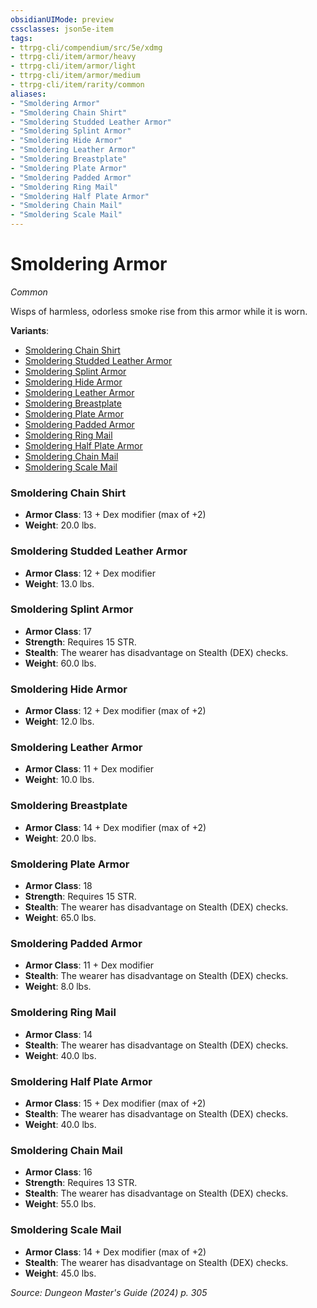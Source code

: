 ```yaml
---
obsidianUIMode: preview
cssclasses: json5e-item
tags:
- ttrpg-cli/compendium/src/5e/xdmg
- ttrpg-cli/item/armor/heavy
- ttrpg-cli/item/armor/light
- ttrpg-cli/item/armor/medium
- ttrpg-cli/item/rarity/common
aliases: 
- "Smoldering Armor"
- "Smoldering Chain Shirt"
- "Smoldering Studded Leather Armor"
- "Smoldering Splint Armor"
- "Smoldering Hide Armor"
- "Smoldering Leather Armor"
- "Smoldering Breastplate"
- "Smoldering Plate Armor"
- "Smoldering Padded Armor"
- "Smoldering Ring Mail"
- "Smoldering Half Plate Armor"
- "Smoldering Chain Mail"
- "Smoldering Scale Mail"
---
```

# Smoldering Armor
*Common*  


Wisps of harmless, odorless smoke rise from this armor while it is worn.

**Variants**:
- [Smoldering Chain Shirt](#Smoldering%20Chain%20Shirt)
- [Smoldering Studded Leather Armor](#Smoldering%20Studded%20Leather%20Armor)
- [Smoldering Splint Armor](#Smoldering%20Splint%20Armor)
- [Smoldering Hide Armor](#Smoldering%20Hide%20Armor)
- [Smoldering Leather Armor](#Smoldering%20Leather%20Armor)
- [Smoldering Breastplate](#Smoldering%20Breastplate)
- [Smoldering Plate Armor](#Smoldering%20Plate%20Armor)
- [Smoldering Padded Armor](#Smoldering%20Padded%20Armor)
- [Smoldering Ring Mail](#Smoldering%20Ring%20Mail)
- [Smoldering Half Plate Armor](#Smoldering%20Half%20Plate%20Armor)
- [Smoldering Chain Mail](#Smoldering%20Chain%20Mail)
- [Smoldering Scale Mail](#Smoldering%20Scale%20Mail)

### Smoldering Chain Shirt

- **Armor Class**: 13 + Dex modifier (max of +2)
- **Weight**: 20.0 lbs.

### Smoldering Studded Leather Armor

- **Armor Class**: 12 + Dex modifier
- **Weight**: 13.0 lbs.

### Smoldering Splint Armor

- **Armor Class**: 17
- **Strength**: Requires 15 STR.
- **Stealth**: The wearer has disadvantage on Stealth (DEX) checks.
- **Weight**: 60.0 lbs.

### Smoldering Hide Armor

- **Armor Class**: 12 + Dex modifier (max of +2)
- **Weight**: 12.0 lbs.

### Smoldering Leather Armor

- **Armor Class**: 11 + Dex modifier
- **Weight**: 10.0 lbs.

### Smoldering Breastplate

- **Armor Class**: 14 + Dex modifier (max of +2)
- **Weight**: 20.0 lbs.

### Smoldering Plate Armor

- **Armor Class**: 18
- **Strength**: Requires 15 STR.
- **Stealth**: The wearer has disadvantage on Stealth (DEX) checks.
- **Weight**: 65.0 lbs.

### Smoldering Padded Armor

- **Armor Class**: 11 + Dex modifier
- **Stealth**: The wearer has disadvantage on Stealth (DEX) checks.
- **Weight**: 8.0 lbs.

### Smoldering Ring Mail

- **Armor Class**: 14
- **Stealth**: The wearer has disadvantage on Stealth (DEX) checks.
- **Weight**: 40.0 lbs.

### Smoldering Half Plate Armor

- **Armor Class**: 15 + Dex modifier (max of +2)
- **Stealth**: The wearer has disadvantage on Stealth (DEX) checks.
- **Weight**: 40.0 lbs.

### Smoldering Chain Mail

- **Armor Class**: 16
- **Strength**: Requires 13 STR.
- **Stealth**: The wearer has disadvantage on Stealth (DEX) checks.
- **Weight**: 55.0 lbs.

### Smoldering Scale Mail

- **Armor Class**: 14 + Dex modifier (max of +2)
- **Stealth**: The wearer has disadvantage on Stealth (DEX) checks.
- **Weight**: 45.0 lbs.


*Source: Dungeon Master's Guide (2024) p. 305*